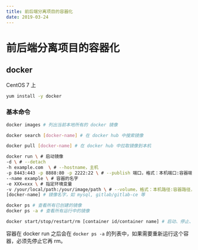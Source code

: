 ```yaml
---
title: 前后端分离项目的容器化
date: 2019-03-24
---
```


# 前后端分离项目的容器化

## docker

CentOS 7 上

```bash
yum install -y docker
```

### 基本命令

```bash
docker images # 列出当前本地所有的 docker 镜像
```

```bash
docker search [docker-name] # 在 docker hub 中搜索镜像
```

```bash
docker pull [docker-name] # 在 docker hub 中拉取镜像到本机
```

```bash
docker run \ # 启动镜像
-d \ # --detach
-h example.com  \ # --hostname，主机
-p 8443:443 -p 8888:80 -p 2222:22 \ # --publish 端口，格式：本机端口:容器端口，将容器端口映射到本机端口
--name example \ # 容器的名字
-e XXX=xxx \ # 指定环境变量
-v /your/local/path:/your/image/path \ # --volume，格式：本机路径:容器路径，挂载卷，可以使本机的目录和容器中的目录互通、同步，可以用于持久化容器数据
[docker-name] # 镜像名字，如 mysql, gitlab/gitlab-ce 等
```

```bash
docker ps # 查看所有已创建的镜像
docker ps -a # 查看所有运行中的镜像
```

```bash
docker start/stop/restart/rm [container id/container name] # 启动、停止、重启、删除某个容器，可以使用容器 id 或者容器名
```

容器在 docker run 之后会在 `docker ps -a` 的列表中，如果需要重新运行这个容器，必须先停止它再 rm。
